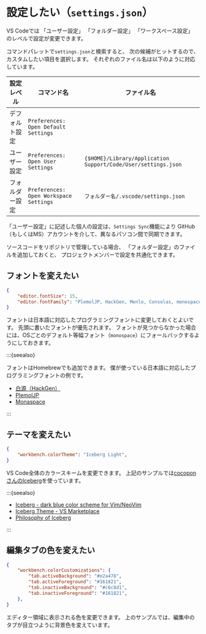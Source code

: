 # 設定したい（``settings.json``）

VS Codeでは
「ユーザー設定」
「フォルダー設定」
「ワークスペース設定」
のレベルで設定が変更できます。

コマンドパレットで``settings.json``と検索すると、
次の候補がヒットするので、カスタムしたい項目を選択します。
それぞれのファイル名は以下のように対応しています。

| 設定レベル | コマンド名 | ファイル名 |
|---|---|---|
| デフォルト設定 | ``Preferences: Open Default Settings`` | |
| ユーザー設定 | ``Preferences: Open User Settings`` | ``{$HOME}/Library/Application Support/Code/User/settings.json`` |
| フォルダー設定 | ``Preferences: Open Workspace Settings`` | ``フォルダー名/.vscode/settings.json`` |

「ユーザー設定」に記述した個人の設定は、``Settings Sync``機能により
GitHub（もしくはMS）アカウントを介して、異なるパソコン間で同期できます。

ソースコードをリポジトリで管理している場合、
「フォルダー設定」のファイルを追加しておくと、
プロジェクトメンバーで設定を共通化できます。

## フォントを変えたい

```json
{
    "editor.fontSize": 15,
    "editor.fontFamily": "PlemolJP, HackGen, Menlo, Consolas, monospace",
}
```

フォントは日本語に対応したプログラミングフォントに変更しておくとよいです。
先頭に書いたフォントが優先されます。
フォントが見つからなかった場合には、OSごとのデフォルト等幅フォント（``monospace``）にフォールバックするようにしておきます。

:::{seealso}

フォントはHomebrewでも追加できます。
僕が使っている日本語に対応したプログラミングフォントの例です。

- [白源（HackGen）](https://github.com/yuru7/HackGen)
- [PlemolJP](https://github.com/yuru7/PlemolJP)
- [Monaspace](https://monaspace.githubnext.com/)

:::

## テーマを変えたい

```json
{
    "workbench.colorTheme": "Iceberg Light",
}
```

VS Code全体のカラースキームを変更できます。
上記のサンプルでは[cocoponさんのIceberg](https://marketplace.visualstudio.com/items?itemName=cocopon.iceberg-theme)を使っています。

:::{seealso}

- [Iceberg - dark blue color scheme for Vim/NeoVim](https://cocopon.github.io/iceberg.vim/)
- [Iceberg Theme - VS Marketplace](https://marketplace.visualstudio.com/items?itemName=cocopon.iceberg-theme)
- [Philosophy of Iceberg](https://speakerdeck.com/cocopon/creating-your-lovely-color-scheme)

:::


## 編集タブの色を変えたい

```json
{
    "workbench.colorCustomizations": {
        "tab.activeBackground": "#e2a478",
        "tab.activeForeground": "#161821",
        "tab.inactiveBackground": "#c6c8d1",
        "tab.inactiveForeground": "#161821",
    },
}
```

エディター領域に表示される色を変更できます。
上のサンプルでは、編集中のタブが目立つように背景色を変えています。
